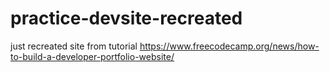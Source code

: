 # practice-devsite-recreated
just recreated site from tutorial https://www.freecodecamp.org/news/how-to-build-a-developer-portfolio-website/
